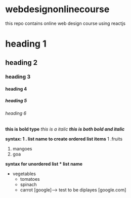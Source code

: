 # webdesignonlinecourse
this repo contains online web design course using reactjs
# heading 1
## heading 2
### heading 3
#### heading 4
##### heading 5
###### heading 6
**this is bold type**
*this is a italic*
***this is both bold and italic***
 
 
 **syntax: 1 . list name to create ordered list items**
1 .fruits
  1. mangoes
  2. goa




**syntax for unordered list * list name**
* vegetables
  * tomatoes
  * spinach
  * carrot
[google]--> test to be diplayes
[google.com]
